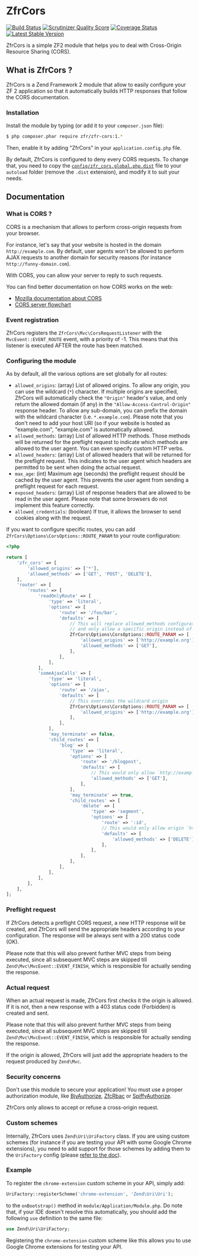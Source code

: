 # ZfrCors

[![Build Status](https://travis-ci.org/zf-fr/zfr-cors.png?branch=master)](https://travis-ci.org/zf-fr/zfr-cors)
[![Scrutinizer Quality Score](https://scrutinizer-ci.com/g/zf-fr/zfr-cors/badges/quality-score.png?s=47504d5f5a04f88fb40aebbd524d9d241c2ae588)](https://scrutinizer-ci.com/g/zf-fr/zfr-cors/)
[![Coverage Status](https://coveralls.io/repos/zf-fr/zfr-cors/badge.png?branch=master)](https://coveralls.io/r/zf-fr/zfr-cors?branch=master)
[![Latest Stable Version](https://poser.pugx.org/zfr/zfr-cors/v/stable.png)](https://packagist.org/packages/zfr/zfr-cors)

ZfrCors is a simple ZF2 module that helps you to deal with Cross-Origin Resource Sharing (CORS).

## What is ZfrCors ?

ZfrCors is a Zend Framework 2 module that allow to easily configure your ZF 2 application so that it automatically
builds HTTP responses that follow the CORS documentation.

### Installation

Install the module by typing (or add it to your `composer.json` file):

```sh
$ php composer.phar require zfr/zfr-cors:1.*
```

Then, enable it by adding "ZfrCors" in your `application.config.php` file.

By default, ZfrCors is configured to deny every CORS requests. To change that, you need to copy
the [`config/zfr_cors.global.php.dist`](config/zfr_cors.global.php.dist) file to your `autoload` folder
(remove the `.dist` extension), and modify it to suit your needs.

## Documentation

### What is CORS ?

CORS is a mechanism that allows to perform cross-origin requests from your browser.

For instance, let's say that your website is hosted in the domain `http://example.com`.
By default, user agents won't be allowed to perform AJAX requests to another domain for security
reasons (for instance `http://funny-domain.com`).

With CORS, you can allow your server to reply to such requests.

You can find better documentation on how CORS works on the web:

 * [Mozilla documentation about CORS](https://developer.mozilla.org/en-US/docs/HTTP/Access_control_CORS)
 * [CORS server flowchart](http://www.html5rocks.com/static/images/cors_server_flowchart.png)

### Event registration

ZfrCors registers the `ZfrCors\Mvc\CorsRequestListener` with the `MvcEvent::EVENT_ROUTE` event, with a priority
of -1. This means that this listener is executed AFTER the route has been matched.

### Configuring the module

As by default, all the various options are set globally for all routes:

- `allowed_origins`: (array) List of allowed origins. To allow any origin, you can use the wildcard (`*`) character. If
  multiple origins are specified, ZfrCors will automatically check the `"Origin"` header's value, and only return the
  allowed domain (if any) in the `"Allow-Access-Control-Origin"` response header. To allow any sub-domain, you can prefix 
  the domain with the wildcard character (i.e. `*.example.com`). Please note that you don't need to
  add your host URI (so if your website is hosted as "example.com", "example.com" is automatically allowed.
- `allowed_methods`: (array) List of allowed HTTP methods. Those methods will be returned for the preflight request to
  indicate which methods are allowed to the user agent. You can even specify custom HTTP verbs.
- `allowed_headers`: (array) List of allowed headers that will be returned for the preflight request. This indicates
  to the user agent which headers are permitted to be sent when doing the actual request.
- `max_age`: (int) Maximum age (seconds) the preflight request should be cached by the user agent. This prevents the
  user agent from sending a preflight request for each request.
- `exposed_headers`: (array) List of response headers that are allowed to be read in the user agent. Please note that
  some browsers do not implement this feature correctly.
- `allowed_credentials`: (boolean) If true, it allows the browser to send cookies along with the request.

If you want to configure specific routes, you can add `ZfrCors\Options\CorsOptions::ROUTE_PARAM` to your route configuration:

```php
<?php

return [
    'zfr_cors' => [
        'allowed_origins' => ['*'],
        'allowed_methods' => ['GET', 'POST', 'DELETE'],
    ],
    'router' => [
        'routes' => [
            'readOnlyRoute' => [
                'type' => 'literal',
                'options' => [
                    'route' => '/foo/bar',
                    'defaults' => [
                        // This will replace allowed_methods configuration to only allow GET requests
                        // and only allow a specific origin instead of the wildcard origin
                        ZfrCors\Options\CorsOptions::ROUTE_PARAM => [
                            'allowed_origins' => ['http://example.org'],
                            'allowed_methods' => ['GET'],
                        ],
                    ],
                ],
            ],
            'someAjaxCalls' => [
                'type' => 'literal',
                'options' => [
                    'route' => '/ajax',
                    'defaults' => [
                        // This overrides the wildcard origin
                        ZfrCors\Options\CorsOptions::ROUTE_PARAM => [
                            'allowed_origins' => ['http://example.org'],
                        ],
                    ],
                ],
                'may_terminate' => false,
                'child_routes' => [
                    'blog' => [
                        'type' => 'literal',
                        'options' => [
                            'route' => '/blogpost',
                            'defaults' => [
                                // This would only allow `http://example.org` to GET this route
                                'allowed_methods' => ['GET'],
                            ],
                        ],
                        'may_terminate' => true,
                        'child_routes' => [
                            'delete' => [
                                'type' => 'segment',
                                'options' => [
                                    'route' => ':id',
                                    // This would only allow origin `http://example.org` to apply DELETE on this route
                                    'defaults' => [
                                        'allowed_methods' => ['DELETE'],
                                    ],
                                ],
                            ],
                        ],
                    ],
                ],
            ],
        ],
    ],
];
```

### Preflight request

If ZfrCors detects a preflight CORS request, a new HTTP response will be created, and ZfrCors will send the appropriate
headers according to your configuration. The response will be always sent with a 200 status code (OK).

Please note that this will also prevent further MVC steps from being executed, since all subsequent MVC steps are
skipped till `Zend\Mvc\MvcEvent::EVENT_FINISH`, which is responsible for actually sending the response.

### Actual request

When an actual request is made, ZfrCors first checks it the origin is allowed. If it is not, then a new response with
a 403 status code (Forbidden) is created and sent.

Please note that this will also prevent further MVC steps from being executed, since all subsequent MVC steps are
skipped till `Zend\Mvc\MvcEvent::EVENT_FINISH`, which is responsible for actually sending the response.

If the origin is allowed, ZfrCors will just add the appropriate headers to the request produced by `Zend\Mvc`.

### Security concerns

Don't use this module to secure your application! You must use a proper authorization module, like
[BjyAuthorize](https://github.com/bjyoungblood/BjyAuthorize), [ZfcRbac](https://github.com/ZF-Commons/ZfcRbac) or
[SpiffyAuthorize](https://github.com/spiffyjr/spiffy-authorize).

ZfrCors only allows to accept or refuse a cross-origin request.

### Custom schemes

Internally, ZfrCors uses `Zend\Uri\UriFactory` class. If you are using custom schemes (for instance if you are
testing your API with some Google Chrome extensions), you need to add support for those schemes by adding them to
the `UriFactory` config (please [refer to the doc](http://framework.zend.com/manual/2.2/en/modules/zend.uri.html#creating-a-new-custom-class-uri)).

### Example
To register the `chrome-extension` custom scheme in your API, simply add:

```php
UriFactory::registerScheme('chrome-extension', 'Zend\Uri\Uri');
```

to the `onBootstrap()` method in `module/Application/Module.php`. Do note that, if your IDE doesn't resolve this automatically, you should add the following `use` definition to the same file: 

```php
use Zend\Uri\UriFactory;
```

Registering the `chrome-extension` custom scheme like this allows you to use Google Chrome extensions for testing your API.
